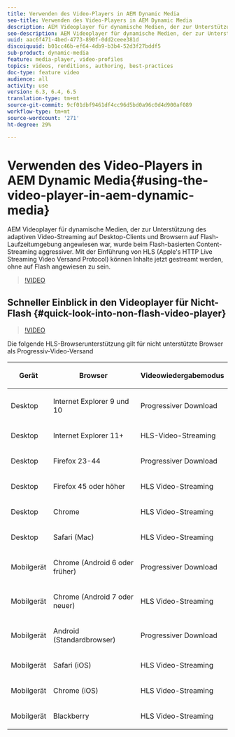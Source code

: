 ```yaml
---
title: Verwenden des Video-Players in AEM Dynamic Media
seo-title: Verwenden des Video-Players in AEM Dynamic Media
description: AEM Videoplayer für dynamische Medien, der zur Unterstützung des adaptiven Video-Streaming auf Desktop-Clients und Browsern auf Flash-Laufzeitumgebung angewiesen war, wurde beim Flash-basierten Content-Streaming aggressiver. Mit der Einführung von HLS (Apple's HTTP Live Streaming Video Versand Protocol) können Inhalte jetzt gestreamt werden, ohne auf Flash angewiesen zu sein.
seo-description: AEM Videoplayer für dynamische Medien, der zur Unterstützung des adaptiven Video-Streaming auf Desktop-Clients und Browsern auf Flash-Laufzeitumgebung angewiesen war, wurde beim Flash-basierten Content-Streaming aggressiver. Mit der Einführung von HLS (Apple's HTTP Live Streaming Video Versand Protocol) können Inhalte jetzt gestreamt werden, ohne auf Flash angewiesen zu sein.
uuid: aac6f471-4bed-4773-890f-0dd2ceee381d
discoiquuid: b01cc46b-ef64-4db9-b3b4-52d3f27bddf5
sub-product: dynamic-media
feature: media-player, video-profiles
topics: videos, renditions, authoring, best-practices
doc-type: feature video
audience: all
activity: use
version: 6.3, 6.4, 6.5
translation-type: tm+mt
source-git-commit: 9cf01dbf9461df4cc96d5bd0a96c0d4d900af089
workflow-type: tm+mt
source-wordcount: '271'
ht-degree: 29%

---
```



# Verwenden des Video-Players in AEM Dynamic Media{#using-the-video-player-in-aem-dynamic-media}

AEM Videoplayer für dynamische Medien, der zur Unterstützung des adaptiven Video-Streaming auf Desktop-Clients und Browsern auf Flash-Laufzeitumgebung angewiesen war, wurde beim Flash-basierten Content-Streaming aggressiver. Mit der Einführung von HLS (Apple&#39;s HTTP Live Streaming Video Versand Protocol) können Inhalte jetzt gestreamt werden, ohne auf Flash angewiesen zu sein.

>[!VIDEO](https://video.tv.adobe.com/v/16791/?quality=9&learn=on)

## Schneller Einblick in den Videoplayer für Nicht-Flash {#quick-look-into-non-flash-video-player}

>[!VIDEO](https://video.tv.adobe.com/v/17429/?quality=9&learn=on)

Die folgende HLS-Browserunterstützung gilt für nicht unterstützte Browser als Progressiv-Video-Versand

<table> 
 <thead> 
  <tr> 
   <th> <p>Gerät</p> </th>
   <th> <p>Browser</p> </th>
   <th > <p>Videowiedergabemodus</p> </th>
  </tr>
 </thead>
 <tbody>
  <tr> 
   <td> <p>Desktop</p> </td>
   <td> <p>Internet Explorer 9 und 10</p> </td>
   <td> <p>Progressiver Download</p> </td>
  </tr>
  <tr>
   <td> <p>Desktop</p> </td>
   <td> <p>Internet Explorer 11+</p> </td>
   <td> <p>HLS-Video-Streaming</p> </td>
  </tr>
  <tr>
   <td> <p>Desktop</p> </td>
   <td> <p>Firefox 23-44</p> </td>
   <td> <p>Progressiver Download</p> </td>
  </tr>
  <tr> 
   <td> <p>Desktop</p> </td>
   <td> <p>Firefox 45 oder höher</p> </td>
   <td> <p>HLS Video-Streaming</p> </td>
  </tr>
  <tr> 
   <td> <p>Desktop</p> </td>
   <td> <p>Chrome</p> </td>
   <td> <p>HLS Video-Streaming</p> </td>
  </tr>
  <tr> 
   <td> <p>Desktop</p> </td>
   <td> <p>Safari (Mac)</p> </td>
   <td> <p>HLS Video-Streaming</p> </td>
  </tr>
  <tr> 
   <td> <p>Mobilgerät</p> </td>
   <td> <p>Chrome (Android 6 oder früher)</p> </td>
   <td> <p>Progressiver Download</p> </td>
  </tr>
  <tr> 
   <td> <p>Mobilgerät</p> </td>
   <td> <p>Chrome (Android 7 oder neuer)</p> </td>
   <td> <p>HLS Video-Streaming</p> </td>
  </tr>
  <tr> 
   <td> <p>Mobilgerät</p> </td>
   <td> <p>Android (Standardbrowser)</p> </td>
   <td> <p>Progressiver Download</p> </td>
  </tr>
  <tr> 
   <td> <p>Mobilgerät</p> </td>
   <td> <p>Safari (iOS)</p> </td>
   <td> <p>HLS Video-Streaming</p> </td>
  </tr>
  <tr> 
   <td> <p>Mobilgerät</p> </td>
   <td> <p>Chrome (iOS)</p> </td>
   <td> <p>HLS Video-Streaming</p> </td>
  </tr>
  <tr> 
   <td> <p>Mobilgerät</p> </td>
   <td> <p>Blackberry</p> </td>
   <td> <p>HLS Video-Streaming</p> </td>
  </tr>
 </tbody>
</table>